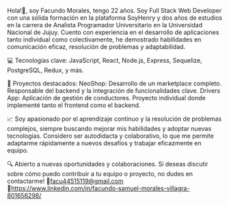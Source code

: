 Hola!👋, soy Facundo Morales, tengo 22 años. Soy Full Stack Web Developer con una sólida formación en la plataforma SoyHenry y dos años de estudios en la carrera de Analista Programador Universitario en la Universidad Nacional de Jujuy. Cuento con experiencia en el desarrollo de aplicaciones tanto individual como colectivamente, he demostrado habilidades en comunicación eficaz, resolución de problemas y adaptabilidad.

💻 Tecnologías clave: JavaScript, React, Node.js, Express, Sequelize, PostgreSQL, Redux, y más.

🚀 Proyectos destacados:
NeoShop: Desarrollo de un marketplace completo. Responsable del backend y la integración de funcionalidades clave.
Drivers App: Aplicación de gestión de conductores. Proyecto individual donde implementé tanto el frontend como el backend.

📈 Soy apasionado por el aprendizaje continuo y la resolución de problemas complejos, siempre buscando mejorar mis habilidades y adoptar nuevas tecnologías. Considero ser autodidacta y colaborativo, lo que me permite adaptarme rápidamente a nuevos desafíos y trabajar eficazmente en equipo.

🔍 Abierto a nuevas oportunidades y colaboraciones. Si deseas discutir sobre cómo puedo contribuir a tu equipo o proyecto, no dudes en contactarme!
📧facu44515119@gmail.com
🔗https://www.linkedin.com/in/facundo-samuel-morales-villagra-801656298/
